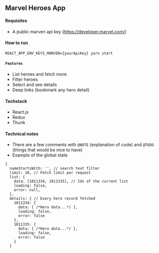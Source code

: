 ## Marvel Heroes App

#### Requisites
  - A public marven api key (https://developer.marvel.com/)

#### How to run
  `REACT_APP_ENV_KEYS_MARVEN={yourApiKey} yarn start`

#### `Features`

  - List heroes and fetch more
  - Filter heroes
  - Select and see details
  - Deep links (bookmark any hero detail)


#### Techstack
  
  - React.js
  - Redux
  - Thunk

#### Technical notes

  - There are a few comments with `@NOTE` (explanation of code) and `@TODO` (things that would be nice to have)
  - Example of the global state

  ```
  {
    nameStartsWith: '', // search text filter
    limit: 10, // Fetch limit per request
    list: {
      data: [1011334, 1011335], // Ids of the current list
      loading: false,
      error: null,
    },
    details: { // Every hero record fetched
      1011334: {
        data: { /*Hero data...*/ },
        loading: false,
        error: false
      },
      1011335: {
        data: { /*Hero data...*/ },
        loading: false,
        error: false
      }
    }


